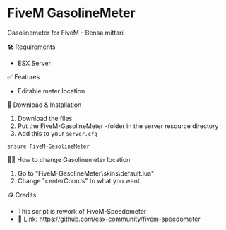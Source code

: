 # FiveM GasolineMeter
Gasolinemeter for FiveM - Bensa mittari

🛠 Requirements
- ESX Server

✅ Features
- Editable meter location

🔧 Download & Installation
1. Download the files
2. Put the FiveM-GasolineMeter -folder in the server resource directory
3. Add this to your ```server.cfg```
````
ensure FiveM-GasolineMeter
````

🧑‍🔧 How to change Gasolinemeter location
1. Go to "FiveM-GasolineMeter\skins\default.lua"
2. Change "centerCoords" to what you want.

🪙 Credits
- This script is rework of FiveM-Speedometer
- 🔗 Link: https://github.com/esx-community/fivem-speedometer
